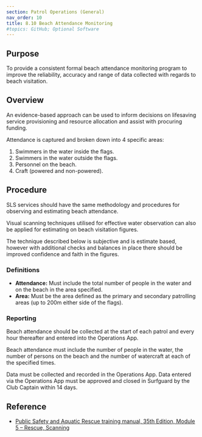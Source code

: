 ```yaml
---
section: Patrol Operations (General)
nav_order: 10
title: 8.10 Beach Attendance Monitoring
#topics: GitHub; Optional Software
---
```


## Purpose

To provide a consistent formal beach attendance monitoring program to improve the reliability, accuracy and range of data collected with regards to beach visitation.

## Overview

An evidence-based approach can be used to inform decisions on lifesaving service provisioning and resource allocation and assist with procuring funding.

Attendance is captured and broken down into 4 specific areas:

1. Swimmers in the water inside the flags.
2. Swimmers in the water outside the flags.
3. Personnel on the beach.
4. Craft (powered and non-powered).

## Procedure

SLS services should have the same methodology and procedures for observing and estimating beach attendance.

Visual scanning techniques utilised for effective water observation can also be applied for estimating on beach visitation figures.

The technique described below is subjective and is estimate based, however with additional checks and balances in place there should be improved confidence and faith in the figures.

### Definitions

- **Attendance:** Must include the total number of people in the water and on the beach in the area specified.
- **Area:** Must be the area defined as the primary and secondary patrolling areas (up to 200m either side of the flags).

### Reporting

Beach attendance should be collected at the start of each patrol and every hour thereafter and entered into the Operations App.

Beach attendance must include the number of people in the water, the number of persons on the beach and the number of watercraft at each of the specified times.

Data must be collected and recorded in the Operations App. Data entered via the Operations App must be approved and closed in Surfguard by the Club Captain within 14 days.

## Reference

- [Public Safety and Aquatic Rescue training manual, 35th Edition, Module 5 – Rescue, Scanning](https://members.sls.com.au/members/document_library/1/media/8571)